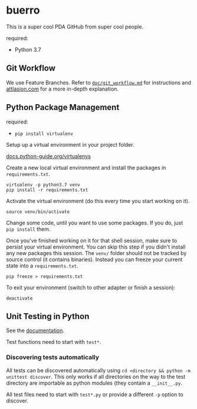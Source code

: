 # buerro
This is a super cool PDA GitHub from super cool people.

required:

- Python 3.7

## Git Workflow

We use Feature Branches. Refer to [`doc/git_workflow.md`](doc/git_workflow.md) for instructions and [attlasion.com](https://www.atlassian.com/git/tutorials/comparing-workflows/feature-branch-workflow) for a more in-depth explanation.

## Python Package Management

required:

- `pip install virtualenv`

Setup up a virtual environment in your project folder.

[docs.python-guide.org/virtualenvs](https://docs.python-guide.org/dev/virtualenvs/#basic-usage)

Create a new local virtual environment and install the packages in `requirements.txt`.

```
virtualenv -p python3.7 venv
pip install -r requirements.txt
```

Activate the virtual environment (do this every time you start working on it).

```
source venv/bin/activate
```

Change some code, until you want to use some packages. If you do, just `pip install` them.

Once you've finished working on it for that shell session, make sure to persist your virtual environment. You can skip this step if you didn't install any new packages this session. The `venv/` folder should not be tracked by source control (it contains binaries). Instead you can freeze your current state into a `requirements.txt`.

```
pip freeze > requirements.txt
```

To exit your environment (switch to other adapter or finish a session):

```
deactivate
```

## Unit Testing in Python

See the [documentation](https://docs.python.org/3/library/unittest.html).

Test functions need to start with `test*`.

### Discovering tests automatically

All tests can be discovered automatically using `cd <directory && python -m unittest discover`. This only works if all directories on the way to the test directory are importable as python modules (they contain a `__init__.py`.

All test files need to start with `test*.py` or provide a different `-p` option to discover.
